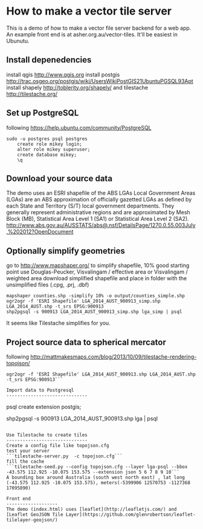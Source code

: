 How to make a vector tile server
==================
This is a demo of how to make a vector file server backend for a web app. An example front end is at asher.org.au/vector-tiles.
It'll be easiest in Ubunutu.

Install depenedencies
-----------------------
install qgis http://www.qgis.org
install postgis http://trac.osgeo.org/postgis/wiki/UsersWikiPostGIS21UbuntuPGSQL93Apt
install shapely http://toblerity.org/shapely/
	 and tilestache http://tilestache.org/


Set up PostgreSQL
------------------------
following https://help.ubuntu.com/community/PostgreSQL
```
sudo -u postgres psql postgres
	create role mikey login;
	alter role mikey superuser;
	create database mikey;
	\q
```
Download your source data
--------------------------
The demo uses an ESRI shapefile of the ABS LGAs
Local Government Areas (LGAs) are an ABS approximation of officially gazetted LGAs as defined by each State and Territory (S/T) local government departments.
They generally represent administrative regions and are approximated by Mesh Block (MB), Statistical Area Level 1 (SA1) or Statistical Area Level 2 (SA2).
http://www.abs.gov.au/AUSSTATS/abs@.nsf/DetailsPage/1270.0.55.003July,%202012?OpenDocument

Optionally simplify geometries
-------------------------------
go to http://www.mapshaper.org/ to simplify shapefile, 10% good starting point
		use Douglas-Peucker, Visvalingam / effective area or Visvalingam / weighted area
		download simplified shapefile and place in folder with the unsimplified files (.cpg, .prj, .dbf)
```
mapshaper counties.shp -simplify 10% -o output/counties_simple.shp
ogr2ogr -f 'ESRI Shapefile' LGA_2014_AUST_900913_simp.shp LGA_2014_AUST.shp -t_srs EPSG:900913
shp2pgsql -s 900913 LGA_2014_AUST_900913_simp.shp lga_simp | psql
```
It seems like Tilestache simplifies for you.


Project source data to spherical mercator
----------------------------
following http://mattmakesmaps.com/blog/2013/10/09/tilestache-rendering-topojson/
```# ogr2ogr -f 'ESRI Shapefile' LGA_2014_AUST_3857.shp LGA_2014_AUST.shp -s_srs EPSG:4283 -t_srs EPSG:3857
ogr2ogr -f 'ESRI Shapefile' LGA_2014_AUST_900913.shp LGA_2014_AUST.shp -t_srs EPSG:900913```

Import data to Postgresql
------------------------------
```
psql
	create extension postgis;

shp2pgsql -s 900913 LGA_2014_AUST_900913.shp lga | psql
```

Use Tilestache to create tiles
------------------------------
Create a config file like topojson.cfg
test your server
```tilestache-server.py  -c topojson.cfg```
fill the cache
```tilestache-seed.py --config topojson.cfg --layer lga-psql --bbox -43.575 112.925 -10.075 153.575 --extension json 5 6 7 8 9 10```
A bounding box around Australia (south west north east) , lat long (-43.575 112.925 -10.075 153.575), meters(-5399906 12570753 -1127368 17095890)

Front end 
-------------------
The demo (index.html) uses [leaflet](http://leafletjs.com/) and [Leaflet GeoJSON Tile Layer](https://github.com/glenrobertson/leaflet-tilelayer-geojson/)





